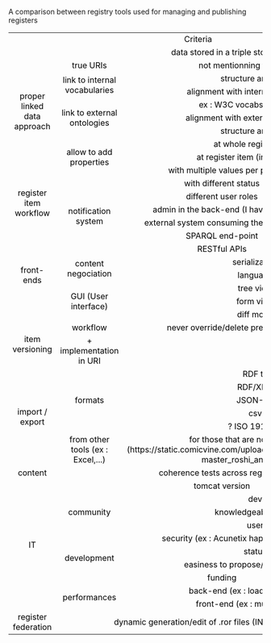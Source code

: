 A comparison between registry tools used for managing and publishing registers

<table cellspacing="0" border="0">
	<colgroup width="194"></colgroup>
	<colgroup width="222"></colgroup>
	<colgroup width="493"></colgroup>
	<colgroup width="267"></colgroup>
	<colgroup width="232"></colgroup>
	<tr>
		<td colspan=3 height="20" align="center" valign=middle><font color="#000000">Criteria</font></td>
		<td align="center" valign=middle><font color="#000000">Re3gistry</font></td>
		<td align="center" valign=middle><font color="#000000">ukgovld</font></td>
	</tr>
	<tr>
		<td rowspan=10 height="200" align="center" valign=middle><font color="#000000">proper linked data approach</font></td>
		<td colspan=2 align="center" valign=middle><font color="#000000">data stored in a triple store</font></td>
		<td align="center" valign=middle><font color="#000000"><br></font></td>
		<td align="center" valign=middle><font color="#000000"><br></font></td>
	</tr>
	<tr>
		<td align="center" valign=middle><font color="#000000">true URIs</font></td>
		<td align="center" valign=middle><font color="#000000">not mentionning the tool used</font></td>
		<td align="center" valign=middle><font color="#000000"><br></font></td>
		<td align="center" valign=middle><font color="#000000"><br></font></td>
	</tr>
	<tr>
		<td rowspan=2 align="center" valign=middle><font color="#000000">link to internal vocabularies</font></td>
		<td align="center" valign=middle><font color="#000000">structure and data</font></td>
		<td align="center" valign=middle><font color="#000000"><br></font></td>
		<td align="center" valign=middle><font color="#000000"><br></font></td>
	</tr>
	<tr>
		<td align="center" valign=middle><font color="#000000">alignment with internal vocabularies</font></td>
		<td align="center" valign=middle><font color="#000000"><br></font></td>
		<td align="center" valign=middle><font color="#000000"><br></font></td>
	</tr>
	<tr>
		<td rowspan=3 align="center" valign=middle><font color="#000000">link to external ontologies</font></td>
		<td align="center" valign=middle><font color="#000000">ex : W3C vocabs, ou domains</font></td>
		<td align="center" valign=middle><font color="#000000"><br></font></td>
		<td align="center" valign=middle><font color="#000000"><br></font></td>
	</tr>
	<tr>
		<td align="center" valign=middle><font color="#000000">alignment with external vocabularies</font></td>
		<td align="center" valign=middle><font color="#000000"><br></font></td>
		<td align="center" valign=middle><font color="#000000"><br></font></td>
	</tr>
	<tr>
		<td align="center" valign=middle><font color="#000000">structure and data</font></td>
		<td align="center" valign=middle><font color="#000000"><br></font></td>
		<td align="center" valign=middle><font color="#000000"><br></font></td>
	</tr>
	<tr>
		<td rowspan=3 align="center" valign=middle><font color="#000000">allow to add properties</font></td>
		<td align="center" valign=middle><font color="#000000">at whole register level</font></td>
		<td align="center" valign=middle><font color="#000000"><br></font></td>
		<td align="center" valign=middle><font color="#000000"><br></font></td>
	</tr>
	<tr>
		<td align="center" valign=middle><font color="#000000">at register item (instance) level</font></td>
		<td align="center" valign=middle><font color="#000000"><br></font></td>
		<td align="center" valign=middle><font color="#000000"><br></font></td>
	</tr>
	<tr>
		<td align="center" valign=middle><font color="#000000">with multiple values per properties authorized</font></td>
		<td align="center" valign=middle><font color="#000000"><br></font></td>
		<td align="center" valign=middle><font color="#000000"><br></font></td>
	</tr>
	<tr>
		<td rowspan=4 height="80" align="center" valign=middle><font color="#000000">register item workflow</font></td>
		<td colspan=2 align="center" valign=middle><font color="#000000">with different status</font></td>
		<td align="center" valign=middle><font color="#000000"><br></font></td>
		<td align="center" valign=middle><font color="#000000"><br></font></td>
	</tr>
	<tr>
		<td colspan=2 align="center" valign=middle><font color="#000000">different user roles</font></td>
		<td align="center" valign=middle><font color="#000000"><br></font></td>
		<td align="center" valign=middle><font color="#000000"><br></font></td>
	</tr>
	<tr>
		<td rowspan=2 align="center" valign=middle><font color="#000000">notification system</font></td>
		<td align="center" valign=middle><font color="#000000">admin in the back-end (I have a new item to evaluate)</font></td>
		<td align="center" valign=middle><font color="#000000"><br></font></td>
		<td align="center" valign=middle><font color="#000000"><br></font></td>
	</tr>
	<tr>
		<td align="center" valign=middle><font color="#000000">external system consuming the register (RSS, Pub/Sub, ...)</font></td>
		<td align="center" valign=middle><font color="#000000"><br></font></td>
		<td align="center" valign=middle><font color="#000000"><br></font></td>
	</tr>
	<tr>
		<td rowspan=7 height="140" align="center" valign=middle><font color="#000000">front-ends</font></td>
		<td colspan=2 align="center" valign=middle><font color="#000000">SPARQL end-point</font></td>
		<td align="center" valign=middle><font color="#000000"><br></font></td>
		<td align="center" valign=middle><font color="#000000"><br></font></td>
	</tr>
	<tr>
		<td colspan=2 align="center" valign=middle><font color="#000000">RESTful APIs</font></td>
		<td align="center" valign=middle><font color="#000000"><br></font></td>
		<td align="center" valign=middle><font color="#000000"><br></font></td>
	</tr>
	<tr>
		<td rowspan=2 align="center" valign=middle><font color="#000000">content negociation</font></td>
		<td align="center" valign=middle><font color="#000000">serialization</font></td>
		<td align="center" valign=middle><font color="#000000"><br></font></td>
		<td align="center" valign=middle><font color="#000000"><br></font></td>
	</tr>
	<tr>
		<td align="center" valign=middle><font color="#000000">language</font></td>
		<td align="center" valign=middle><font color="#000000"><br></font></td>
		<td align="center" valign=middle><font color="#000000"><br></font></td>
	</tr>
	<tr>
		<td rowspan=3 align="center" valign=middle><font color="#000000">GUI (User interface)</font></td>
		<td align="center" valign=middle><font color="#000000">tree view</font></td>
		<td align="center" valign=middle><font color="#000000"><br></font></td>
		<td align="center" valign=middle><font color="#000000"><br></font></td>
	</tr>
	<tr>
		<td align="center" valign=middle><font color="#000000">form view</font></td>
		<td align="center" valign=middle><font color="#000000"><br></font></td>
		<td align="center" valign=middle><font color="#000000"><br></font></td>
	</tr>
	<tr>
		<td align="center" valign=middle><font color="#000000">diff mode</font></td>
		<td align="center" valign=middle><font color="#000000"><br></font></td>
		<td align="center" valign=middle><font color="#000000"><br></font></td>
	</tr>
	<tr>
		<td rowspan=2 height="40" align="center" valign=middle><font color="#000000">item versioning</font></td>
		<td align="center" valign=middle><font color="#000000">workflow</font></td>
		<td align="center" valign=middle><font color="#000000">never override/delete previously exposed data</font></td>
		<td align="center" valign=middle><font color="#000000"><br></font></td>
		<td align="center" valign=middle><font color="#000000"><br></font></td>
	</tr>
	<tr>
		<td align="center" valign=middle><font color="#000000">+ implementation in URI</font></td>
		<td align="center" valign=middle><font color="#000000"><br></font></td>
		<td align="center" valign=middle><font color="#000000"><br></font></td>
		<td align="center" valign=middle><font color="#000000"><br></font></td>
	</tr>
	<tr>
		<td rowspan=6 height="160" align="center" valign=middle><font color="#000000">import / export</font></td>
		<td rowspan=5 align="center" valign=middle><font color="#000000">formats</font></td>
		<td align="center" valign=middle><font color="#000000">RDF ttl</font></td>
		<td align="center" valign=middle><font color="#000000"><br></font></td>
		<td align="center" valign=middle><font color="#000000"><br></font></td>
	</tr>
	<tr>
		<td align="center" valign=middle><font color="#000000">RDF/XML</font></td>
		<td align="center" valign=middle><font color="#000000"><br></font></td>
		<td align="center" valign=middle><font color="#000000"><br></font></td>
	</tr>
	<tr>
		<td align="center" valign=middle><font color="#000000">JSON-LD</font></td>
		<td align="center" valign=middle><font color="#000000"><br></font></td>
		<td align="center" valign=middle><font color="#000000"><br></font></td>
	</tr>
	<tr>
		<td align="center" valign=middle><font color="#000000">csv</font></td>
		<td align="center" valign=middle><font color="#000000"><br></font></td>
		<td align="center" valign=middle><font color="#000000"><br></font></td>
	</tr>
	<tr>
		<td align="center" valign=middle><font color="#000000">? ISO 19135 ?</font></td>
		<td align="center" valign=middle><font color="#000000"><br></font></td>
		<td align="center" valign=middle><font color="#000000"><br></font></td>
	</tr>
	<tr>
		<td align="center" valign=middle><font color="#000000">from other tools (ex : Excel,...)</font></td>
		<td align="center" valign=middle><font color="#000000">for those that are not turtle hermits (https://static.comicvine.com/uploads/original/3/38919/2178068-master_roshi_and_turtle.jpg)</font></td>
		<td align="center" valign=middle><font color="#000000"><br></font></td>
		<td align="center" valign=middle><font color="#000000"><br></font></td>
	</tr>
	<tr>
		<td height="20" align="center" valign=middle><font color="#000000">content</font></td>
		<td colspan=2 align="center" valign=middle><font color="#000000">coherence tests across registries</font></td>
		<td align="center" valign=middle><font color="#000000"><br></font></td>
		<td align="center" valign=middle><font color="#000000"><br></font></td>
	</tr>
	<tr>
		<td rowspan=10 height="200" align="center" valign=middle><font color="#000000">IT</font></td>
		<td colspan=2 align="center" valign=middle><font color="#000000">tomcat version</font></td>
		<td align="center" valign=middle><font color="#000000"><br></font></td>
		<td align="center" valign=middle><font color="#000000"><br></font></td>
	</tr>
	<tr>
		<td rowspan=3 align="center" valign=middle><font color="#000000">community</font></td>
		<td align="center" valign=middle><font color="#000000">dev</font></td>
		<td align="center" valign=middle><font color="#000000"><br></font></td>
		<td align="center" valign=middle><font color="#000000"><br></font></td>
	</tr>
	<tr>
		<td align="center" valign=middle><font color="#000000">knowledgeable users</font></td>
		<td align="center" valign=middle><font color="#000000"><br></font></td>
		<td align="center" valign=middle><font color="#000000"><br></font></td>
	</tr>
	<tr>
		<td align="center" valign=middle><font color="#000000">user</font></td>
		<td align="center" valign=middle><font color="#000000"><br></font></td>
		<td align="center" valign=middle><font color="#000000"><br></font></td>
	</tr>
	<tr>
		<td colspan=2 align="center" valign=middle><font color="#000000">security (ex : Acunetix happy ?)</font></td>
		<td align="center" valign=middle><font color="#000000"><br></font></td>
		<td align="center" valign=middle><font color="#000000"><br></font></td>
	</tr>
	<tr>
		<td rowspan=2 align="center" valign=middle><font color="#000000">development</font></td>
		<td align="center" valign=middle><font color="#000000">status</font></td>
		<td align="center" valign=middle><font color="#000000"><br></font></td>
		<td align="center" valign=middle><font color="#000000"><br></font></td>
	</tr>
	<tr>
		<td align="center" valign=middle><font color="#000000">easiness to propose/commit changes</font></td>
		<td align="center" valign=middle><font color="#000000"><br></font></td>
		<td align="center" valign=middle><font color="#000000"><br></font></td>
	</tr>
	<tr>
		<td colspan=2 align="center" valign=middle><font color="#000000">funding</font></td>
		<td align="center" valign=middle><font color="#000000"><br></font></td>
		<td align="center" valign=middle><font color="#000000"><br></font></td>
	</tr>
	<tr>
		<td rowspan=2 align="center" valign=middle><font color="#000000">performances</font></td>
		<td align="center" valign=middle><font color="#000000">back-end (ex : loading big graphs)</font></td>
		<td align="center" valign=middle><font color="#000000"><br></font></td>
		<td align="center" valign=middle><font color="#000000"><br></font></td>
	</tr>
	<tr>
		<td align="center" valign=middle><font color="#000000">front-end (ex : multiple clients)</font></td>
		<td align="center" valign=middle><font color="#000000"><br></font></td>
		<td align="center" valign=middle><font color="#000000"><br></font></td>
	</tr>
	<tr>
		<td height="20" align="center" valign=middle><font color="#000000">register federation</font></td>
		<td colspan=2 align="center" valign=middle><font color="#000000">dynamic generation/edit of .ror files (INSPIRE federation)</font></td>
		<td align="center" valign=middle><font color="#000000"><br></font></td>
		<td align="center" valign=middle><font color="#000000"><br></font></td>
	</tr>
</table>
